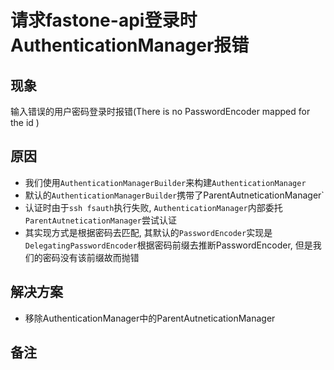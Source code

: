 # 请求fastone-api登录时AuthenticationManager报错

## 现象

输入错误的用户密码登录时报错(There is no PasswordEncoder mapped for the id )

## 原因

- 我们使用`AuthenticationManagerBuilder`来构建`AuthenticationManager`
- 默认的`AuthenticationManagerBuilder`携带了ParentAutneticationManager`
- 认证时由于`ssh fsauth`执行失败, `AuthenticationManager`内部委托`ParentAutneticationManager`尝试认证
- 其实现方式是根据密码去匹配, 其默认的`PasswordEncoder`实现是`DelegatingPasswordEncoder`根据密码前缀去推断PasswordEncoder,
  但是我们的密码没有该前缀故而抛错

## 解决方案

- 移除AuthenticationManager中的ParentAutneticationManager

## 备注